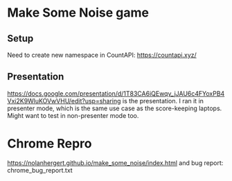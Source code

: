 # Make Some Noise game 
## Setup
Need to create new namespace in CountAPI: https://countapi.xyz/

## Presentation
https://docs.google.com/presentation/d/1T83CA6iQEwqv_jJAU6c4FYoxPB4Vxi2K9WluKOVwVHU/edit?usp=sharing is the presentation. I ran it in presenter mode, which is the same use case as the score-keeping laptops. Might want to test in non-presenter mode too.

# Chrome Repro
https://nolanhergert.github.io/make_some_noise/index.html and bug report: chrome_bug_report.txt
